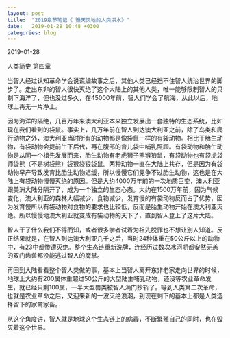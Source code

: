 ```yaml
---
layout: post
title:  "2019章节笔记《 毁天灭地的人类洪水》"
date:   2019-01-28 10:48 +0300
categories: blog
---
```


2019-01-28

人类简史 第四章

当智人经过认知革命学会说谎编故事之后，其他人类已经挡不住智人统治世界的脚步了。走出东非的智人很快灭绝了这个大陆上的其他人类，唯一能够限制智人的只剩下海洋了，但也没过多久，在45000年前，智人们学会了航海，从此以后，地球上再无一片净土。

因为海洋的隔绝，几百万年来澳大利亚本来独立发展出一套独特的生态系统，比如现在我们看到的袋鼠。事实上，几万年前在智人到达澳大利亚之前，除了鸟类和爬行动物之外，澳大利亚当时所有的动物都是像袋鼠一样的有袋动物。相比于胎生动物，有袋动物会提前生下后代，再在腹部的育儿袋中哺乳照顾。有袋动物和胎生动物是从同一个祖先发展而来，胎生动物有老虎狮子熊猴狼鼠，有袋动物也有袋虎袋师袋熊（不是树袋熊）袋猴袋狼袋鼠。两种动物一直在大陆上共存，但是因为有袋动物早产导致发育比胎生动物迟缓，所以慢慢它们竞争不过胎生动物，这也是在大陆上有袋动物慢慢灭绝的原因。但是大约4000万年前的一次地质巨变，澳大利亚跟美洲大陆分隔开了，成为一个独立的生态心态。大约在1500万年前，因为气候变化，澳大利亚的森林大幅减少，食物减少，发育慢的有袋动物反而占了优势，因为发育慢所以有袋动物对食物的要求也比较低，反而是胎生动物开始在澳大利亚灭绝。所以慢慢地澳大利亚就变成有袋动物的天下了，直到智人登上了这片大陆。

智人干了什么我们不得而知，或者很多学者试着为祖先脱罪也不想让别人知道。反正结果就是，在智人到达澳大利亚几千之后，当时24种体重在50公斤以上的动物中，有23中都惨遭灭绝。整个生态链重新洗牌，连经历过数次冰河期都安然无恙的双门齿兽都没能逃过智人的魔掌。

再回到大陆看看整个智人类做的事，基本上当智人离开东非老家走向世界的时候，地球上大约有200属体重超过50公斤的大型陆生哺乳动物，还没等农业革命发生，就已经只剩100属，一半大型兽类被智人满门抄斩了。等到人类第二次革命，也就是农业革命之后，又迎来新的一波灭绝浪潮，到现在剩下的基本上都是人类选择留下的家禽家畜。

从这个角度讲，智人就是地球这个生态链上的病毒，不断繁殖自己的同时，也在毁灭着这个世界。

<!--end-->
